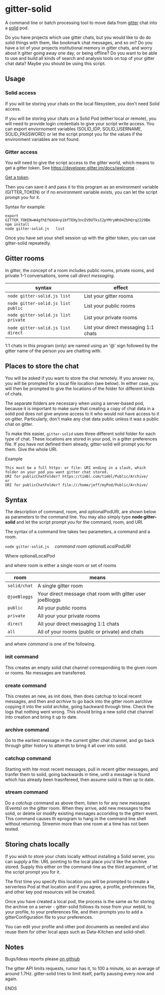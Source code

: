 # gitter-solid

A command line or batch processing tool to move data from [gitter](https://gitter.im)
chat into a [solid](https://solid.inrupt.net/) pod.

Do you have projects which use gitter chats, but you would like to do do solid things
with them, like bookmark chat messages, and so on?
Do you have a lot of your projects institutional memory in gitter chats, and worry about
it gitter going away one day, or being offline?  Do you want to be able to use and build all kinds of search and
analysis tools on top of your gitter chat data?  Maybe you should be using this script.


## Usage
### Solid access

If you will be storing your chats on the local filesystem, you don't need Solid access.

If you will be storing your chats on a Solid Pod (either local or remote), you will need to provide login credentials to give your script write access.   You can export enviornoment variables (SOLID_IDP, SOLID_USERNAME, SOLID_PASSWORD) or let the script prompt you for the values if the environment variables are not found.

### Gitter access

You will need to give the script access to the gitter world, which means to get a gitter token. See https://developer.gitter.im/docs/welcome   .

[Get a token](https://developer.gitter.im/apps).

Then you can save it and pass it to this program as an environment variable (GITTER_TOKEN) or if no environment variable exists, you can let the script prompt you for it.

Syntax for example:
```
export GITTER_TOKEN=W4gfhEf6XO4+p1bfTEHy3ncEVDUTksI2pYMryWhO4ZbhQrq2229Bm
npm install
node gitter-solid.js   list

```

Once you have set your shell session up with the gitter token,
you can use gitter-solid repeatedly.

## Gitter rooms

In gitter, the concept of a room includes public rooms, private rooms, and private 1-1 conversations, some call *direct messaging*.

  syntax | effect
  -------|-----------------------
  `node gitter-solid.js list` | List your gitter rooms
  `node gitter-solid.js list public` | List your public rooms
  `node gitter-solid.js list private` | List your private rooms
  `node gitter-solid.js list direct` | List your direct messaging 1:1 chats


  1:1 chats in this program (only) are named  using an '@' sign followed by the gitter name of the person
  you are chatting with.

  ## Places to store the chat

  You will be asked if you want to store the chat remotely.  If you answer
  no, you will be prompted for a local file location (see below). 
  In either case,  you will then be prompted to give the locations of the 
  folder for different kinds of chats.

  The separate folders are necessary when using a server-based pod, because it is important to make sure that creating a copy of
  chat data in a solid pod does not give anyone access to it
  who would not have access to it on gitter.   Particularly, don't make any chat
  data public unless it was a public chat on gitter.

  To make this easier, `gitter-solid` uses three different solid folder for each type of chat.
  These locations are stored in your pod, in a gitter preferences file. If
  you have not defined them already, gitter-solid will prompt you for them.
  Give the whole URI.

Example

```
This must be a full https: or file: URI ending in a slash, which folder on your pod you want gitter chat stored.
URI for publicChatFolder? https://timbl.com/timbl/Public/Archive/
or
URI for publicChatFolder? file:///home/jeff/myPod/Public/Archive/
```

 ## Syntax

 The description of command, room, and optionalPodURI, are shown below as
 parameters to the command line.  You may also simply type **node gitter-solid** and let the script prompt you for the command, room, and URI.

 The syntax of a command line takes two parameters, a command and a room.

   `node gitter-solid.js  ` *command*  *room* *optionalLocalPodURI*


   Where optionalLocalPod

   and where room is either a single room or set of rooms

   room | means
   ----------|-----------------------
   `solid/chat`  |  A single gitter room
   `@joeBloggs`  |  Your direct message chat room with gitter user joeBloggs
   `public`  |  All your public rooms
   `private`  |  All your your private rooms
   `direct`  |  All your direct messaging 1:1 chats
   `all`  |  All of your rooms (public or private) and chats


   and where *command* is one of the following.

 ### init command

 This creates an empty solid chat channel correspondiing to the given room or rooms. No messages are transferred.

 ### create command

 This creates an new, as init does, then does catchup to local recent messages, and then and *acrhive* to  go back into the gitter room aarchive copying it into the solid archibe, going backward through time. Check the logs that nothing went wrong.
 This should bring a new solid chat channel into creation and bring it up to date.

 ### archive command

Go to the earliest message in the current gitter chat channel, and go back through gitter history to attempt
to bring it all over into solid.

 ### catchup command

 Starting with hte most recent messages, pull in recent gitter messages, and tranfer them to solid, going backwards in time, until
 a message is found which has already been trasnfereed, then assume  solid is then up to date.

 ### stream command

 Do  a *catchup* command as above them, listen to for any new messages (Events) on the gitter room. When they arrive, add new messages to the solid, or delete ior modify existing messages accoriding to the gitterr event.  This command causes th eprogram to hang in the command line shell without returning.   Streemin more than one room at a time has not been tested.

 ## Storing chats locally

 If you wish to store your chats locally without installing a Solid server,
 you can supply a file: URL pointing to the local place you'd like the 
 archive stored. Supply this either on the command-line as the third argument,  of let the script prompt you for it.

 The first time you specify this location you will be prompted to
 create a serverless Pod at that location and if you agree, a profile,
 preferences file, and other key pod resources will be created.

 Once you have created a local pod, the process is the same as for
 storing the archive on a server - gitter-solid follows its nose
 from your webId, to your profile, to your preferences file, and 
 then prompts you to add a gitterConfiguration file to your preferences.

  You can edit your profile and other pod documents as needed and also
  reuse them for other local apps such as Data-Kitchen and solid-shell.

 ## Notes

 Bugs/Ideas reports please [on githiub](https://github.com/solid/gitter-solid/issues/)

 The gitter API limits requests, rumor has it, to 100 a minute, so an average of around 1.7Hz.  gitter-solid tries to limit itself, partly pausing every now and again.

 ENDS
